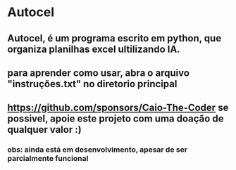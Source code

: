 # Autocel
## Autocel, é um programa escrito em python, que organiza planilhas excel ultilizando IA.

## para aprender como usar, abra o arquivo "instruções.txt" no diretorio principal

## https://github.com/sponsors/Caio-The-Coder se possivel, apoie este projeto com uma doação de qualquer valor :)

### obs: ainda está em desenvolvimento, apesar de ser parcialmente funcional
